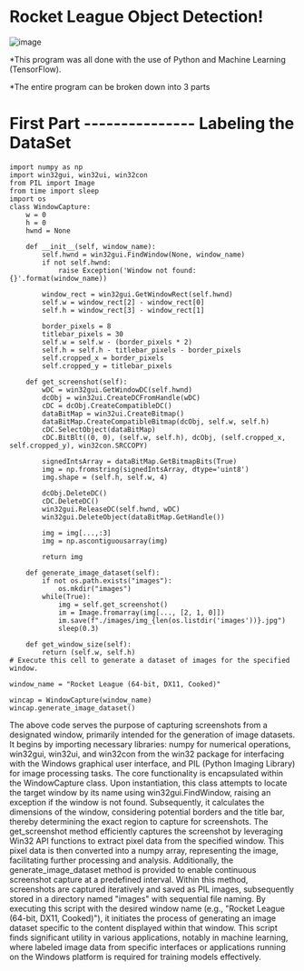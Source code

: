 # Rocket League Object Detection!
![image](https://github.com/FaizanDhankwala/RocketLeagueMachineLearning/assets/55712375/b483dccc-cf6d-421d-9edf-e25503fefb1e)


*This program was all done with the use of Python and Machine Learning (TensorFlow).

*The entire program can be broken down into 3 parts

# First Part --------------- Labeling the DataSet
```
import numpy as np
import win32gui, win32ui, win32con
from PIL import Image
from time import sleep
import os
class WindowCapture:
    w = 0
    h = 0
    hwnd = None

    def __init__(self, window_name):
        self.hwnd = win32gui.FindWindow(None, window_name)
        if not self.hwnd:
            raise Exception('Window not found: {}'.format(window_name))

        window_rect = win32gui.GetWindowRect(self.hwnd)
        self.w = window_rect[2] - window_rect[0]
        self.h = window_rect[3] - window_rect[1]

        border_pixels = 8
        titlebar_pixels = 30
        self.w = self.w - (border_pixels * 2)
        self.h = self.h - titlebar_pixels - border_pixels
        self.cropped_x = border_pixels
        self.cropped_y = titlebar_pixels

    def get_screenshot(self):
        wDC = win32gui.GetWindowDC(self.hwnd)
        dcObj = win32ui.CreateDCFromHandle(wDC)
        cDC = dcObj.CreateCompatibleDC()
        dataBitMap = win32ui.CreateBitmap()
        dataBitMap.CreateCompatibleBitmap(dcObj, self.w, self.h)
        cDC.SelectObject(dataBitMap)
        cDC.BitBlt((0, 0), (self.w, self.h), dcObj, (self.cropped_x, self.cropped_y), win32con.SRCCOPY)

        signedIntsArray = dataBitMap.GetBitmapBits(True)
        img = np.fromstring(signedIntsArray, dtype='uint8')
        img.shape = (self.h, self.w, 4)

        dcObj.DeleteDC()
        cDC.DeleteDC()
        win32gui.ReleaseDC(self.hwnd, wDC)
        win32gui.DeleteObject(dataBitMap.GetHandle())

        img = img[...,:3]
        img = np.ascontiguousarray(img) 
            
        return img

    def generate_image_dataset(self):
        if not os.path.exists("images"):
            os.mkdir("images")
        while(True):
            img = self.get_screenshot()
            im = Image.fromarray(img[..., [2, 1, 0]])
            im.save(f"./images/img_{len(os.listdir('images'))}.jpg")
            sleep(0.3)
    
    def get_window_size(self):
        return (self.w, self.h)
# Execute this cell to generate a dataset of images for the specified window.

window_name = "Rocket League (64-bit, DX11, Cooked)"

wincap = WindowCapture(window_name)
wincap.generate_image_dataset()
```
The above code serves the purpose of capturing screenshots from a designated window, primarily intended for the generation of image datasets. It begins by importing necessary libraries: numpy for numerical operations, win32gui, win32ui, and win32con from the win32 package for interfacing with the Windows graphical user interface, and PIL (Python Imaging Library) for image processing tasks. The core functionality is encapsulated within the WindowCapture class. Upon instantiation, this class attempts to locate the target window by its name using win32gui.FindWindow, raising an exception if the window is not found. Subsequently, it calculates the dimensions of the window, considering potential borders and the title bar, thereby determining the exact region to capture for screenshots. The get_screenshot method efficiently captures the screenshot by leveraging Win32 API functions to extract pixel data from the specified window. This pixel data is then converted into a numpy array, representing the image, facilitating further processing and analysis. Additionally, the generate_image_dataset method is provided to enable continuous screenshot capture at a predefined interval. Within this method, screenshots are captured iteratively and saved as PIL images, subsequently stored in a directory named "images" with sequential file naming. By executing this script with the desired window name (e.g., "Rocket League (64-bit, DX11, Cooked)"), it initiates the process of generating an image dataset specific to the content displayed within that window. This script finds significant utility in various applications, notably in machine learning, where labeled image data from specific interfaces or applications running on the Windows platform is required for training models effectively.
